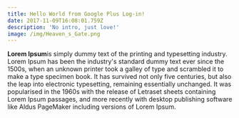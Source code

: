 ```yaml
---
title: Hello World from Google Plus Log-in!
date: 2017-11-09T16:08:01.759Z
description: 'No intro, just love!'
image: /img/Heaven_s_Gate.png
---
```

<!--StartFragment-->

**Lorem Ipsum**is simply dummy text of the printing and typesetting industry. Lorem Ipsum has been the industry's standard dummy text ever since the 1500s, when an unknown printer took a galley of type and scrambled it to make a type specimen book. It has survived not only five centuries, but also the leap into electronic typesetting, remaining essentially unchanged. It was popularised in the 1960s with the release of Letraset sheets containing Lorem Ipsum passages, and more recently with desktop publishing software like Aldus PageMaker including versions of Lorem Ipsum.



<!--EndFragment-->
